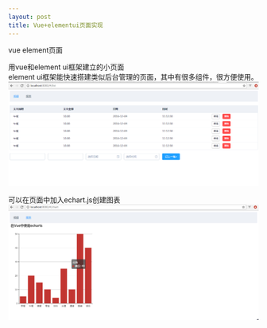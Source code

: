 ```yaml
---
layout: post
title: Vue+elementui页面实现
---
```



 vue element页面
  
  用vue和element ui框架建立的小页面  
  element ui框架能快速搭建类似后台管理的页面，其中有很多组件，很方便使用。  
  ![Alt text](../images/vue3.png)  
  
  可以在页面中加入echart.js创建图表  
  ![Alt text](../images/vue4.png) 
